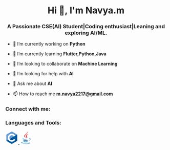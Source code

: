 <h1 align="center">Hi 👋, I'm Navya.m</h1>
<h3 align="center">A Passionate CSE(AI) Student|Coding enthusiast|Leaning and exploring AI/ML.</h3>

- 🔭 I’m currently working on **Python**

- 🌱 I’m currently learning **Flutter,Python,Java**

- 👯 I’m looking to collaborate on **Machine Learning**

- 🤝 I’m looking for help with **AI**

- 💬 Ask me about **AI**

- 📫 How to reach me **m.navya2217@gmail.com**

<h3 align="left">Connect with me:</h3>
<p align="left">
</p>

<h3 align="left">Languages and Tools:</h3>
<p align="left"> <a href="https://www.cprogramming.com/" target="_blank" rel="noreferrer"> <img src="https://raw.githubusercontent.com/devicons/devicon/master/icons/c/c-original.svg" alt="c" width="40" height="40"/> </a> <a href="https://www.java.com" target="_blank" rel="noreferrer"> <img src="https://raw.githubusercontent.com/devicons/devicon/master/icons/java/java-original.svg" alt="java" width="40" height="40"/> </a> </p>
